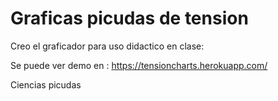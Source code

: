 # Graficas picudas de tension

Creo el graficador para uso didactico en clase:

Se puede ver demo en :
https://tensioncharts.herokuapp.com/


Ciencias picudas
